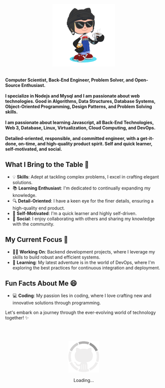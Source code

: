 <div>
    <div align=center>
        <img src="./coffe.png" alt="GitHub Octocat Drinking a Cup of Coffee" height="200">
    </div>
    <div align=left>
        <br>
        <p>
            <strong>
                Computer Scientist, Back-End Engineer, Problem Solver, and Open-Source Enthusiast.<br><br>
                I specialize in Nodejs and Mysql and I am passionate about web technologies. Good in Algorithms, Data Structures, Database Systems, Object-Oriented Programming, Design Patterns, and Problem Solving skills.<br><br>
                I am passionate about learning Javascript, all Back-End Technologies, Web 3, Database, Linux, Virtualization, Cloud Computing, and DevOps.<br><br>
                Detailed-oriented, responsible, and committed engineer, with a get-it-done, on-time, and high-quality product spirit. Self and quick learner, self-motivated, and social.
            </strong>
        </p>
       
## What I Bring to the Table 🚀
- 💡 **Skills**: Adept at tackling complex problems, I excel in crafting elegant solutions.
- 📚 **Learning Enthusiast**: I'm dedicated to continually expanding my knowledge.
- 🔍 **Detail-Oriented**: I have a keen eye for the finer details, ensuring a high-quality end product.
- 💪 **Self-Motivated**: I'm a quick learner and highly self-driven.
- 🤝 **Social**: I enjoy collaborating with others and sharing my knowledge with the community.

## My Current Focus 🔬
- 👨‍💻 **Working On**: Backend development projects, where I leverage my skills to build robust and efficient systems.
- 🌱 **Learning**: My latest adventure is in the world of DevOps, where I'm exploring the best practices for continuous integration and deployment.

## Fun Facts About Me 😄
- 💻 **Coding**: My passion lies in coding, where I love crafting new and innovative solutions through programming.

Let's embark on a journey through the ever-evolving world of technology together! ✨
    </div>
    <br><br><br>
    <div align=center>
        <img src="./GitHubLoader.gif" alt="GitHub Octocat Logo" height="100">
        <p>Loading...</p>
    </div>
</div>
